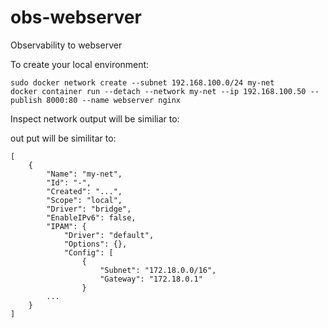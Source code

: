 # obs-webserver
Observability to webserver


To create your local environment:

```
sudo docker network create --subnet 192.168.100.0/24 my-net
docker container run --detach --network my-net --ip 192.168.100.50 --publish 8000:80 --name webserver nginx
```

Inspect network output will be similiar to: 


out put will be similitar to:

```
[
    {
        "Name": "my-net",
        "Id": "-",
        "Created": "...",
        "Scope": "local",
        "Driver": "bridge",
        "EnableIPv6": false,
        "IPAM": {
            "Driver": "default",
            "Options": {},
            "Config": [
                {
                    "Subnet": "172.18.0.0/16",
                    "Gateway": "172.18.0.1"
                }
        ...
    }
]

```